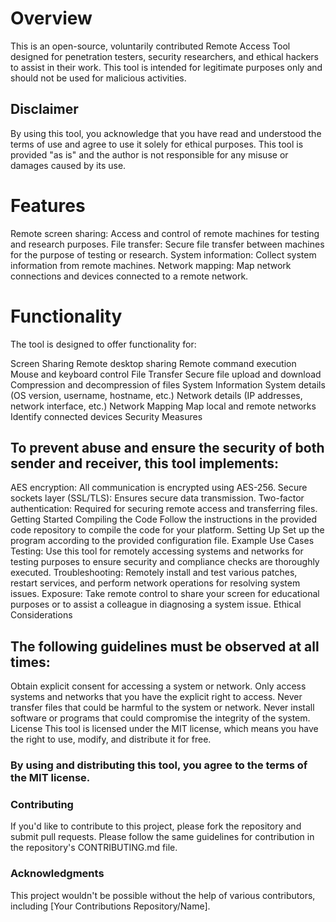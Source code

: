 # Overview
This is an open-source, voluntarily contributed Remote Access Tool designed for penetration testers, security researchers, and ethical hackers to assist in their work. This tool is intended for legitimate purposes only and should not be used for malicious activities.

## Disclaimer
By using this tool, you acknowledge that you have read and understood the terms of use and agree to use it solely for ethical purposes. This tool is provided "as is" and the author is not responsible for any misuse or damages caused by its use.

# Features
Remote screen sharing: Access and control of remote machines for testing and research purposes.
File transfer: Secure file transfer between machines for the purpose of testing or research.
System information: Collect system information from remote machines.
Network mapping: Map network connections and devices connected to a remote network.
# Functionality
The tool is designed to offer functionality for:

Screen Sharing
Remote desktop sharing
Remote command execution
Mouse and keyboard control
File Transfer
Secure file upload and download
Compression and decompression of files
System Information
System details (OS version, username, hostname, etc.)
Network details (IP addresses, network interface, etc.)
Network Mapping
Map local and remote networks
Identify connected devices
Security Measures
## To prevent abuse and ensure the security of both sender and receiver, this tool implements:

AES encryption: All communication is encrypted using AES-256.
Secure sockets layer (SSL/TLS): Ensures secure data transmission.
Two-factor authentication: Required for securing remote access and transferring files.
Getting Started
Compiling the Code Follow the instructions in the provided code repository to compile the code for your platform.
Setting Up Set up the program according to the provided configuration file.
Example Use Cases
Testing: Use this tool for remotely accessing systems and networks for testing purposes to ensure security and compliance checks are thoroughly executed.
Troubleshooting: Remotely install and test various patches, restart services, and perform network operations for resolving system issues.
Exposure: Take remote control to share your screen for educational purposes or to assist a colleague in diagnosing a system issue.
Ethical Considerations
## The following guidelines must be observed at all times:

Obtain explicit consent for accessing a system or network.
Only access systems and networks that you have the explicit right to access.
Never transfer files that could be harmful to the system or network.
Never install software or programs that could compromise the integrity of the system.
License
This tool is licensed under the MIT license, which means you have the right to use, modify, and distribute it for free.

### By using and distributing this tool, you agree to the terms of the MIT license.

### Contributing
If you'd like to contribute to this project, please fork the repository and submit pull requests. Please follow the same guidelines for contribution in the repository's CONTRIBUTING.md file.

### Acknowledgments
This project wouldn't be possible without the help of various contributors, including [Your Contributions Repository/Name].
